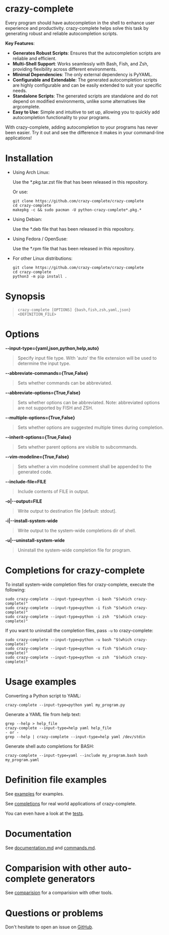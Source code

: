 crazy-complete
==============

Every program should have autocompletion in the shell to enhance user experience and productivity. crazy-complete helps solve this task by generating robust and reliable autocompletion scripts.

**Key Features**:
- **Generates Robust Scripts**: Ensures that the autocompletion scripts are reliable and efficient.
- **Multi-Shell Support**: Works seamlessly with Bash, Fish, and Zsh, providing flexibility across different environments.
- **Minimal Dependencies**: The only external dependency is PyYAML.
- **Configurable and Extendable**: The generated autocompletion scripts are highly configurable and can be easily extended to suit your specific needs.
- **Standalone Scripts**: The generated scripts are standalone and do not depend on modified environments, unlike some alternatives like argcomplete.
- **Easy to Use**: Simple and intuitive to set up, allowing you to quickly add autocompletion functionality to your programs.

With crazy-complete, adding autocompletion to your programs has never been easier. Try it out and see the difference it makes in your command-line applications!

Installation
============

- Using Arch Linux:

  Use the \*.pkg.tar.zst file that has been released in this repository.

  Or use:
  ```
  git clone https://github.com/crazy-complete/crazy-complete
  cd crazy-complete
  makepkg -c && sudo pacman -U python-crazy-complete*.pkg.*
  ```

- Using Debian:

  Use the \*.deb file that has been released in this repository.

- Using Fedora / OpenSuse:

  Use the \*.rpm file that has been released in this repository.

- For other Linux distributions:
  ```
  git clone https://github.com/crazy-complete/crazy-complete
  cd crazy-complete
  python3 -m pip install .
  ```

Synopsis
========

> `crazy-complete [OPTIONS] {bash,fish,zsh,yaml,json} <DEFINITION_FILE>`

Options
=======

**--input-type={yaml,json,python,help,auto}**

> Specify input file type. With 'auto' the file extension will be used
> to determine the input type.

**--abbreviate-commands={True,False}**

> Sets whether commands can be abbreviated.

**--abbreviate-options={True,False}**

> Sets whether options can be abbreviated.
> Note: abbreviated options are not supported by FISH and ZSH.

**--multiple-options={True,False}**

> Sets whether options are suggested multiple times during completion.

**--inherit-options={True,False}**

> Sets whether parent options are visible to subcommands.

**--vim-modeline={True,False}**

> Sets whether a vim modeline comment shall be appended to the generated code.

**--include-file=FILE**

> Include contents of FILE in output.

**-o|--output=FILE**

> Write output to destination file [default: stdout].

**-i|--install-system-wide**

> Write output to the system-wide completions dir of shell.

**-u|--uninstall-system-wide**

> Uninstall the system-wide completion file for program.

Completions for crazy-complete
==============================

To install system-wide completion files for crazy-complete, execute the following:

```
sudo crazy-complete --input-type=python -i bash "$(which crazy-complete)"
sudo crazy-complete --input-type=python -i fish "$(which crazy-complete)"
sudo crazy-complete --input-type=python -i zsh  "$(which crazy-complete)"
```

If you want to uninstall the completion files, pass `-u` to crazy-complete:

```
sudo crazy-complete --input-type=python -u bash "$(which crazy-complete)"
sudo crazy-complete --input-type=python -u fish "$(which crazy-complete)"
sudo crazy-complete --input-type=python -u zsh  "$(which crazy-complete)"
```

Usage examples
==============

Converting a Python script to YAML:

```
crazy-complete --input-type=python yaml my_program.py
```

Generate a YAML file from help text:

```
grep --help > help_file
crazy-complete --input-type=help yaml help_file
- or -
grep --help | crazy-complete --input-type=help yaml /dev/stdin
```

Generate shell auto completions for BASH:

```
crazy-complete --input-type=yaml --include my_program.bash bash my_program.yaml
```

Definition file examples
========================

See [examples](https://github.com/crazy-complete/crazy-complete/tree/main/examples) for examples.

See [completions](https://github.com/crazy-complete/crazy-complete/tree/main/completions) for real world applications of crazy-complete.

You can even have a look at the [tests](https://github.com/crazy-complete/crazy-complete/tree/main/test).

Documentation
=============

See [documentation.md](https://github.com/crazy-complete/crazy-complete/blob/main/documentation.md) and [commands.md](https://github.com/crazy-complete/crazy-complete/blob/main/commands.md).

Comparision with other auto-complete generators
===============================================

See [comparision](https://github.com/crazy-complete/crazy-complete/blob/main/comparision.md) for a comparision with other tools.

Questions or problems
=====================

Don't hesitate to open an issue on [GitHub](https://github.com/crazy-complete/crazy-complete/issues).
